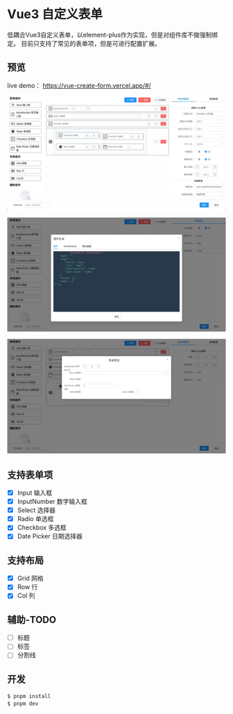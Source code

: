 # Vue3 自定义表单

低耦合Vue3自定义表单，以element-plus作为实现，但是对组件库不做强制绑定。
目前只支持了常见的表单项，但是可进行配置扩展。

## 预览

live demo： https://vue-create-form.vercel.app/#/

![xhlirf](https://raw.githubusercontent.com/jiangwenyang/graphbed/master/uPic/xhlirf.jpg)

![O0VWq7](https://raw.githubusercontent.com/jiangwenyang/graphbed/master/uPic/O0VWq7.jpg)

![01DDP3](https://raw.githubusercontent.com/jiangwenyang/graphbed/master/uPic/01DDP3.jpg)

## 支持表单项

- [x] Input 输入框
- [x] InputNumber 数字输入框
- [x] Select 选择器  
- [x] Radio 单选框
- [x] Checkbox 多选框
- [x] Date Picker 日期选择器

## 支持布局

- [x] Grid 网格
- [x] Row 行
- [x] Col 列

## 辅助-TODO

- [ ] 标题
- [ ] 标签
- [ ] 分割线 

## 开发

``` bash
$ pnpm install
$ pnpm dev
```